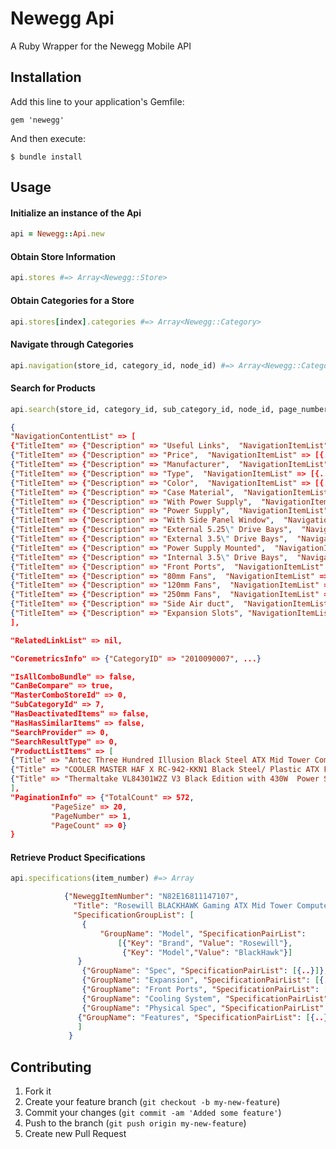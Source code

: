 # Newegg Api

A Ruby Wrapper for the Newegg Mobile API

## Installation

Add this line to your application's Gemfile:

    gem 'newegg'

And then execute:

    $ bundle install

## Usage


#### Initialize an instance of the Api
```ruby
api = Newegg::Api.new
```
#### Obtain Store Information
```ruby
api.stores #=> Array<Newegg::Store>
```

#### Obtain Categories for a Store
```ruby
api.stores[index].categories #=> Array<Newegg::Category>
```

#### Navigate through Categories
```ruby
api.navigation(store_id, category_id, node_id) #=> Array<Newegg::Category>
```

#### Search for Products
```ruby
api.search(store_id, category_id, sub_category_id, node_id, page_number, sort = "FEATURED") #=> Array
```
```json
{
"NavigationContentList" => [
{"TitleItem" => {"Description" => "Useful Links",  "NavigationItemList" => [{...}]},
{"TitleItem" => {"Description" => "Price",  "NavigationItemList" => [{...}]},
{"TitleItem" => {"Description" => "Manufacturer",  "NavigationItemList" => [{...}]},
{"TitleItem" => {"Description" => "Type",  "NavigationItemList" => [{...}]},
{"TitleItem" => {"Description" => "Color",  "NavigationItemList" => [{...}]},
{"TitleItem" => {"Description" => "Case Material",  "NavigationItemList" => [{...}]},
{"TitleItem" => {"Description" => "With Power Supply",  "NavigationItemList" => [{...}]},
{"TitleItem" => {"Description" => "Power Supply",  "NavigationItemList" => [{...}]},
{"TitleItem" => {"Description" => "With Side Panel Window",  "NavigationItemList" => [{...}]},
{"TitleItem" => {"Description" => "External 5.25\" Drive Bays",  "NavigationItemList" => [{...}]},
{"TitleItem" => {"Description" => "External 3.5\" Drive Bays",  "NavigationItemList" => [{...}]},
{"TitleItem" => {"Description" => "Power Supply Mounted",  "NavigationItemList" => [{...}]},
{"TitleItem" => {"Description" => "Internal 3.5\" Drive Bays",  "NavigationItemList" => [{...}]},
{"TitleItem" => {"Description" => "Front Ports",  "NavigationItemList" => [{...}]},
{"TitleItem" => {"Description" => "80mm Fans",  "NavigationItemList" => [{...}]},
{"TitleItem" => {"Description" => "120mm Fans",  "NavigationItemList" => [{...}]},
{"TitleItem" => {"Description" => "250mm Fans",  "NavigationItemList" => [{...}]},
{"TitleItem" => {"Description" => "Side Air duct",  "NavigationItemList" => [{...}]},
{"TitleItem" => {"Description" => "Expansion Slots", "NavigationItemList" => [{...}]}
],

"RelatedLinkList" => nil,

"CoremetricsInfo" => {"CategoryID" => "2010090007", ...}

"IsAllComboBundle" => false,
"CanBeCompare" => true,
"MasterComboStoreId" => 0,
"SubCategoryId" => 7,
"HasDeactivatedItems" => false,
"HasHasSimilarItems" => false,
"SearchProvider" => 0,
"SearchResultType" => 0,
"ProductListItems" => [
{"Title" => "Antec Three Hundred Illusion Black Steel ATX Mid Tower Computer Case", ...},
{"Title" => "COOLER MASTER HAF X RC-942-KKN1 Black Steel/ Plastic ATX Full Tower Computer Case", ...}
{"Title" => "Thermaltake VL84301W2Z V3 Black Edition with 430W  Power Supply ATX Mid Tower Computer Case", ...}
],
"PaginationInfo" => {"TotalCount" => 572,
         "PageSize" => 20,
         "PageNumber" => 1,
         "PageCount" => 0}
}
```
#### Retrieve Product Specifications
```ruby
api.specifications(item_number) #=> Array
```

```json
			{"NeweggItemNumber": "N82E16811147107",
              "Title": "Rosewill BLACKHAWK Gaming ATX Mid Tower Computer Case, come with Five Fans, window side panel, top HDD dock ",
              "SpecificationGroupList": [
              	{
              	    "GroupName": "Model", "SpecificationPairList":
              	        [{"Key": "Brand", "Value": "Rosewill"},
              	         {"Key": "Model","Value": "BlackHawk"}]
               }
              	{"GroupName": "Spec", "SpecificationPairList": [{..}]},
              	{"GroupName": "Expansion", "SpecificationPairList": [{..}]},
              	{"GroupName": "Front Ports", "SpecificationPairList": [{..}]},
              	{"GroupName": "Cooling System", "SpecificationPairList": [{..}]},
              	{"GroupName": "Physical Spec", "SpecificationPairList": [{..}]},
               {"GroupName": "Features", "SpecificationPairList": [{..}]},
               ]
             }
```
####

## Contributing

1. Fork it
2. Create your feature branch (`git checkout -b my-new-feature`)
3. Commit your changes (`git commit -am 'Added some feature'`)
4. Push to the branch (`git push origin my-new-feature`)
5. Create new Pull Request
